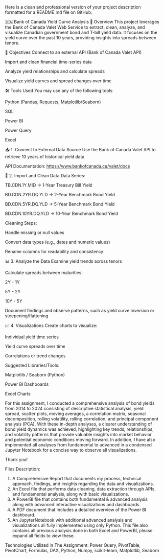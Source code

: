 Here is a clean and professional version of your project description formatted for a README.md file on GitHub:

🇨🇦 Bank of Canada Yield Curve Analysis
📘 Overview
This project leverages the Bank of Canada Valet Web Service to extract, clean, analyze, and visualize Canadian government bond and T-bill yield data. It focuses on the yield curve over the past 10 years, providing insights into spreads between tenors.

🎯 Objectives
Connect to an external API (Bank of Canada Valet API)

Import and clean financial time-series data

Analyze yield relationships and calculate spreads

Visualize yield curves and spread changes over time

🛠 Tools Used
You may use any of the following tools:

Python (Pandas, Requests, Matplotlib/Seaborn)

SQL

Power BI

Power Query

Excel

📥 1. Connect to External Data Source
Use the Bank of Canada Valet API to retrieve 10 years of historical yield data.

API Documentation:
https://www.bankofcanada.ca/valet/docs

🧹 2. Import and Clean Data
Data Series:

TB.CDN.1Y.MID → 1-Year Treasury Bill Yield

BD.CDN.2YR.DQ.YLD → 2-Year Benchmark Bond Yield

BD.CDN.5YR.DQ.YLD → 5-Year Benchmark Bond Yield

BD.CDN.10YR.DQ.YLD → 10-Year Benchmark Bond Yield

Cleaning Steps:

Handle missing or null values

Convert data types (e.g., dates and numeric values)

Rename columns for readability and consistency

📊 3. Analyze the Data
Examine yield trends across tenors

Calculate spreads between maturities:

2Y - 1Y

5Y - 2Y

10Y - 5Y

Document findings and observe patterns, such as yield curve inversion or steepening/flattening

📈 4. Visualizations
Create charts to visualize:

Individual yield time series

Yield curve spreads over time

Correlations or trend changes

Suggested Libraries/Tools:

Matplotlib / Seaborn (Python)

Power BI Dashboards

Excel Charts



For this assignment, I conducted a comprehensive analysis of bond yields from 2014 to 2024 consisting of descriptive statistical analysis, yield spread, scatter plots, moving averages, a correlation matrix, seasonal decomposition, rolling volatility, rolling correlation, and principal component analysis (PCA). With these in-depth analyses, a clearer understanding of bond yield dynamics was achieved, highlighting key trends, relationships, and volatility patterns that provide valuable insights into market behavior and potential economic conditions moving forward. In addition, I have also implemented all analyses from fundamental to advanced in a condensed Jupyter Notebook for a concise way to observe all visualizations.

Thank you!

Files Description:
1. A Comprehensive Report that documents my process, technical approach, findings, and insights regarding the data and visualizations.
2. An Excel file that performs data cleaning, data extraction through APIs, and fundamental analysis, along with basic visualizations.
3. A PowerBI file that contains both fundamental & advanced analysis along with advanced interactive visualizations and dashboards.
4. A PDF document that includes a detailed overview of the Power BI dashboard.  
5. An JupyterNotebook with additional advanced analysis and visualizations all fully implemented using only Python. This file also contains all previous analysis done in both Excel and PowerBI, please expand all fields to view these.

Technologies Utilized in The Assignment: Power Query, PivotTable, PivotChart, Formulas, DAX, Python, Numpy, scikit-learn, Matplotlib, Seaborn
